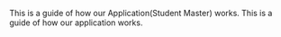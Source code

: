 This is a guide of how our Application(Student Master) works.
This is a guide of how our application works.
